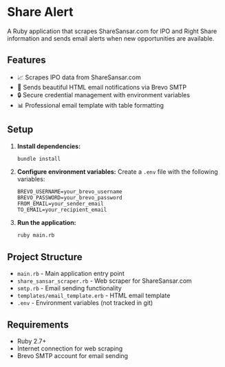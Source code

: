 # Share Alert

A Ruby application that scrapes ShareSansar.com for IPO and Right Share information and sends email alerts when new opportunities are available.

## Features

- 📈 Scrapes IPO data from ShareSansar.com
- 📧 Sends beautiful HTML email notifications via Brevo SMTP
- 🔒 Secure credential management with environment variables
- 📊 Professional email template with table formatting

## Setup

1. **Install dependencies:**
   ```bash
   bundle install
   ```

2. **Configure environment variables:**
   Create a `.env` file with the following variables:
   ```
   BREVO_USERNAME=your_brevo_username
   BREVO_PASSWORD=your_brevo_password
   FROM_EMAIL=your_sender_email
   TO_EMAIL=your_recipient_email
   ```

3. **Run the application:**
   ```bash
   ruby main.rb
   ```

## Project Structure

- `main.rb` - Main application entry point
- `share_sansar_scraper.rb` - Web scraper for ShareSansar.com
- `smtp.rb` - Email sending functionality
- `templates/email_template.erb` - HTML email template
- `.env` - Environment variables (not tracked in git)

## Requirements

- Ruby 2.7+
- Internet connection for web scraping
- Brevo SMTP account for email sending
